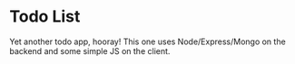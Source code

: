 # Todo List

Yet another todo app, hooray! This one uses Node/Express/Mongo on the backend and some simple JS on the client.